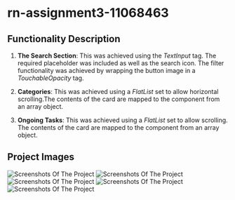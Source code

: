 # rn-assignment3-11068463

## Functionality Description

1. **The Search Section**: This was achieved using the _TextInput_ tag. The required placeholder was included as well as the search icon. The filter functionality was achieved by wrapping the button image in a _TouchableOpacity_ tag.

2. **Categories**: This was achieved using a _FlatList_ set to allow horizontal scrolling.The contents of the card are mapped to the component from an array object.

3. **Ongoing Tasks**: This was achieved using a _FlatList_ set to allow scrolling. The contents of the card are mapped to the component from an array object.

## Project Images

![Screenshots Of The Project](./Tasks/assets/10.jpg)
![Screenshots Of The Project](./Tasks/assets/11.jpg)
![Screenshots Of The Project](./Tasks/assets/12.jpg)
![Screenshots Of The Project](./Tasks/assets/13.jpg)
![Screenshots Of The Project](./Tasks/assets/14.jpg)
